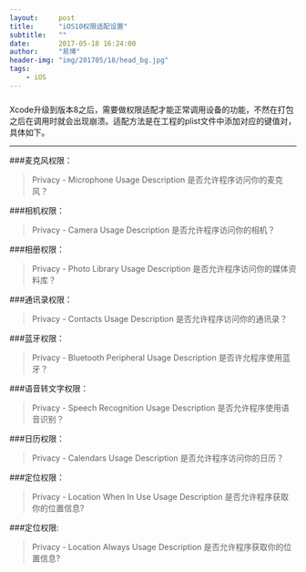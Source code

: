 ```yaml
---
layout:     post
title:      "iOS10权限适配设置"
subtitle:   ""
date:       2017-05-18 16:24:00
author:     "易博"
header-img: "img/201705/18/head_bg.jpg"
tags:
    - iOS
---
```


###
Xcode升级到版本8之后，需要做权限适配才能正常调用设备的功能，不然在打包之后在调用时就会出现崩溃。适配方法是在工程的plist文件中添加对应的键值对，具体如下。

*****

###麦克风权限：
>Privacy - Microphone Usage Description 是否允许程序访问你的麦克风？

###相机权限：
>Privacy - Camera Usage Description 是否允许程序访问你的相机？

###相册权限：
>Privacy - Photo Library Usage Description 是否允许程序访问你的媒体资料库？

###通讯录权限：
>Privacy - Contacts Usage Description 是否允许程序访问你的通讯录？

###蓝牙权限：
>Privacy - Bluetooth Peripheral Usage Description 是否许允程序使用蓝牙？

###语音转文字权限：
>Privacy - Speech Recognition Usage Description 是否允许程序使用语音识别？

###日历权限：
>Privacy - Calendars Usage Description 是否允许程序访问你的日历？

###定位权限：
>Privacy - Location When In Use Usage Description 是否允许程序获取你的位置信息?

###定位权限:
>Privacy - Location Always Usage Description 是否允许程序获取你的位置信息?
